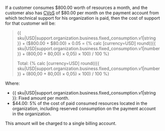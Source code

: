 If a customer consumes $800.00 worth of resources a month, and the customer also has [CVoS](../../billing/concepts/cvos.md) of $80.00 per month on the payment account from which technical support for his organization is paid, then the cost of support for that customer will be:

> {{ sku|USD|support.organization.business.fixed_consumption.v1|string }} + ($800.00 + $80.00) × 0.05 = {% calc [currency=USD] round(({{ sku|USD|support.organization.business.fixed_consumption.v1|number }} + (800,00 + 80,00) × 0,05) × 100) / 100 %}
> 
> Total: {% calc [currency=USD] round(({{ sku|USD|support.organization.business.fixed_consumption.v1|number }} + (800,00 + 80,00) × 0,05) × 100) / 100 %}

Where:
* {{ sku|USD|support.organization.business.fixed_consumption.v1|string }}: Fixed amount per month.
* $44.00: 5% of the cost of paid consumed resources located in the organization, including reserved consumption on the payment account in the organization.

This amount will be charged to a single billing account.